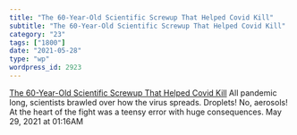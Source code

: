 ```yaml
---
title: "The 60-Year-Old Scientific Screwup That Helped Covid Kill"
subtitle: "The 60-Year-Old Scientific Screwup That Helped Covid Kill"
category: "23"
tags: ["1800"]
date: "2021-05-28"
type: "wp"
wordpress_id: 2923
---
```

[ The 60-Year-Old Scientific Screwup That Helped Covid Kill](https://www.wired.com/story/the-teeny-tiny-scientific-screwup-that-helped-covid-kill/?redirectURL=https%3A%2F%2Fwww.wired.com%2Fstory%2Fthe-teeny-tiny-scientific-screwup-that-helped-covid-kill%2F)
 All pandemic long, scientists brawled over how the virus spreads. Droplets! No, aerosols! At the heart of the fight was a teensy error with huge consequences.
May 29, 2021 at 01:16AM